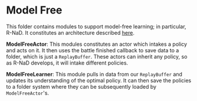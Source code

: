 # Model Free
This folder contains modules to support model-free learning; in particular, R-NaD. It constitutes an architecture described [here](https://docs.google.com/document/d/14menCHw8z06KJWZ5F_K-MjgWVo_b7PESR7RlG-em4ic/edit?tab=t.0#heading=h.235tkdxlbz3z).

**ModelFreeActor**: This modules constitutes an actor which intakes a policy and acts on it. It then uses the battle finished callback to save data to a folder, which is just a `ReplayBuffer`. These actors can inherit any policy, so as R-NaD develops, it will intake different policies.

**ModelFreeLearner**: This module pulls in data from our `ReplayBuffer` and updates its understanding of the optimal policy. It can then save the policies to a folder system where they can be subsequently loaded by `ModelFreeActor`'s.
